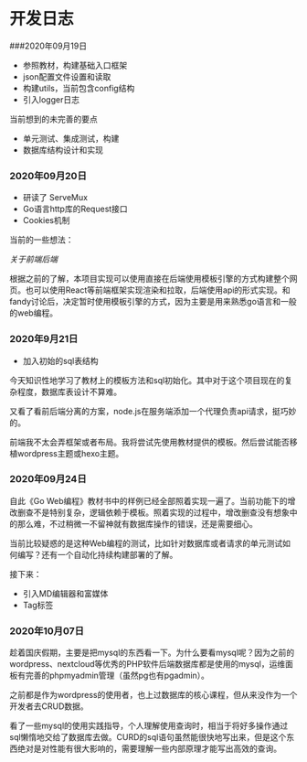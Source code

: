 # 开发日志
###2020年09月19日
- 参照教材，构建基础入口框架
- json配置文件设置和读取
- 构建utils，当前包含config结构
- 引入logger日志

当前想到的未完善的要点

- 单元测试、集成测试，构建
- 数据库结构设计和实现




### 2020年09月20日
- 研读了 ServeMux
- Go语言http库的Request接口
- Cookies机制

当前的一些想法：

*关于前端后端*

根据之前的了解，本项目实现可以使用直接在后端使用模板引擎的方式构建整个网页。也可以使用React等前端框架实现渲染和拉取，后端使用api的形式实现。和fandy讨论后，决定暂时使用模板引擎的方式，因为主要是用来熟悉go语言和一般的web编程。




### 2020年9月21日
- 加入初始的sql表结构

今天知识性地学习了教材上的模板方法和sql初始化。其中对于这个项目现在的复杂程度，数据库表设计不算难。

又看了看前后端分离的方案，node.js在服务端添加一个代理负责api请求，挺巧妙的。

前端我不太会弄框架或者布局。我将尝试先使用教材提供的模板。然后尝试能否移植wordpress主题或hexo主题。




### 2020年09月24日

自此《Go Web编程》教材书中的样例已经全部照着实现一遍了。当前功能下的增改删查不是特别复杂，逻辑依赖于模板。照着实现的过程中，增改删查没有想象中的那么难，不过稍微一不留神就有数据库操作的错误，还是需要细心。

当前比较疑惑的是这种Web编程的测试，比如针对数据库或者请求的单元测试如何编写？还有一个自动化持续构建部署的了解。

接下来：

- 引入MD编辑器和富媒体
- Tag标签




### 2020年10月07日

趁着国庆假期，主要是把mysql的东西看一下。为什么要看mysql呢？因为之前的wordpress、nextcloud等优秀的PHP软件后端数据库都是使用的mysql，运维面板有完善的phpmyadmin管理（虽然pg也有pgadmin）。

之前都是作为wordpress的使用者，也上过数据库的核心课程，但从来没作为一个开发者去CRUD数据。

看了一些mysql的使用实践指导，个人理解使用查询时，相当于将好多操作通过sql懒惰地交给了数据库去做。CURD的sql语句虽然能很快地写出来，但是这个东西绝对是对性能有很大影响的，需要理解一些内部原理才能写出高效的查询。